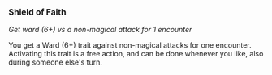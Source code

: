 ### Shield of Faith

_Get ward (6+) vs a non-magical attack for 1 encounter_

You get a Ward (6+) trait against non-magical attacks for one encounter. Activating this trait is a free action, and can be done whenever you like, also during someone else's turn.